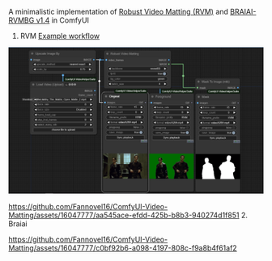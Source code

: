 A minimalistic implementation of [Robust Video Matting (RVM)](https://github.com/PeterL1n/RobustVideoMatting/) and [BRAIAI-RVMBG v1.4](https://huggingface.co/briaai/RMBG-1.4) in ComfyUI
1. RVM
[Example workflow](./example_matting_workflow.json)

![](./example_matting_workflow.png)

https://github.com/Fannovel16/ComfyUI-Video-Matting/assets/16047777/aa545ace-efdd-425b-b8b3-940274d1f851
2. Braiai

https://github.com/Fannovel16/ComfyUI-Video-Matting/assets/16047777/c0bf92b6-a098-4197-808c-f9a8b4f61af2



